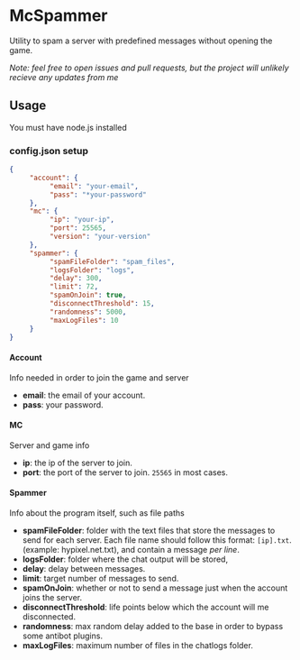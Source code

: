 # McSpammer
Utility to spam a server with predefined messages without opening the game.

*Note: feel free to open issues and pull requests, but the project will unlikely recieve any updates from me*

## Usage
You must have node.js installed

### config.json setup
```json
{
     "account": {
          "email": "your-email",
          "pass": "*your-password"
     },
     "mc": {
          "ip": "your-ip",
          "port": 25565,
          "version": "your-version"
     },
     "spammer": {
          "spamFileFolder": "spam_files",
          "logsFolder": "logs",
          "delay": 300,
          "limit": 72,
          "spamOnJoin": true,
          "disconnectThreshold": 15,
          "randomness": 5000,
          "maxLogFiles": 10
     }
}
```
#### Account
Info needed in order to join the game and server
* **email**: the email of your account.
* **pass**: your password.

#### MC
Server and game info
* **ip**: the ip of the server to join.
* **port**: the port of the server to join. `25565` in most cases.

#### Spammer
Info about the program itself, such as file paths
* **spamFileFolder**: folder with the text files that store the messages to send for each server. Each file name should follow this format: `[ip].txt`. (example: hypixel.net.txt), and contain a message *per line*.
* **logsFolder**: folder where the chat output will be stored,
* **delay**: delay between messages.
* **limit**: target number of messages to send.
* **spamOnJoin**: whether or not to send a message just when the account joins the server.
* **disconnectThreshold**: life points below which the account will me disconnected.
* **randomness**: max random delay added to the base in order to bypass some antibot plugins.
* **maxLogFiles**: maximum number of files in the chatlogs folder.
